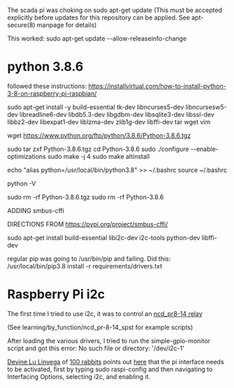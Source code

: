 The scada pi was choking on sudo apt-get update 
(This must be accepted explicitly before updates for this repository can be applied. See apt-secure(8) manpage for details)

This worked:
sudo apt-get update --allow-releaseinfo-change

# python 3.8.6

followed these instructions:
https://installvirtual.com/how-to-install-python-3-8-on-raspberry-pi-raspbian/


sudo apt-get install -y build-essential tk-dev libncurses5-dev libncursesw5-dev 
libreadline6-dev libdb5.3-dev libgdbm-dev libsqlite3-dev libssl-dev libbz2-dev 
libexpat1-dev liblzma-dev zlib1g-dev libffi-dev tar wget vim

wget https://www.python.org/ftp/python/3.8.6/Python-3.8.6.tgz

sudo tar zxf Python-3.8.6.tgz
cd Python-3.8.6
sudo ./configure --enable-optimizations
sudo make -j 4
sudo make altinstall


echo "alias python=/usr/local/bin/python3.8" >> ~/.bashrc
source ~/.bashrc

python -V

sudo rm -rf Python-3.8.6.tgz
sudo rm -rf Python-3.8.6


ADDING smbus-cffi

DIRECTIONS FROM  https://pypi.org/project/smbus-cffi/

sudo apt-get install build-essential libi2c-dev i2c-tools python-dev libffi-dev


regular pip was going to /usr/bin/pip and failing. Did this:
 /usr/local/bin/pip3.8 install -r requirements/drivers.txt


# Raspberry Pi i2c 

The first time I tried to use i2c, it was to control an [ncd_pr8-14 relay](https://docs.google.com/document/d/1DurCUDddqoAkloZs7OPQh909biuquTCC3XDcZe132yg/edit)


(See learning/by_function/ncd_pr-8-14_spst for example scripts)


After loading the various drivers, I tried to run the simple-gpio-monitor script and got this error:
 No such file or directory: '/dev/i2c-1'


[Devine Lu Linvega](https://github.com/neauoire) of [100 rabbits](http://100r.co/site/about_us.html) points out [here](https://github.com/pimoroni/inky-phat/issues/28) that the pi interface needs to be activated, first by typing sudo raspi-config and then
navigating to Interfacing Options, selecting i2c, and enabling it.

